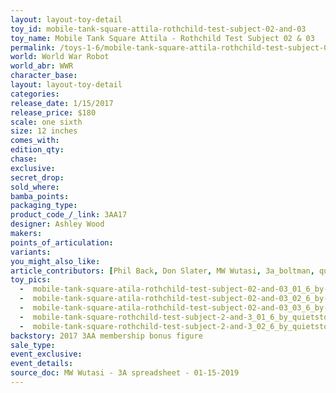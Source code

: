 ```yaml
---
layout: layout-toy-detail 
toy_id: mobile-tank-square-attila-rothchild-test-subject-02-and-03
toy_name: Mobile Tank Square Attila - Rothchild Test Subject 02 & 03
permalink: /toys-1-6/mobile-tank-square-attila-rothchild-test-subject-02-and-03.html
world: World War Robot
world_abr: WWR
character_base: 
layout: layout-toy-detail
categories: 
release_date: 1/15/2017
release_price: $180 
scale: one sixth
size: 12 inches
comes_with: 
edition_qty: 
chase: 
exclusive: 
secret_drop: 
sold_where: 
bamba_points: 
packaging_type: 
product_code_/_link: 3AA17
designer: Ashley Wood
makers: 
points_of_articulation: 
variants: 
you_might_also_like: 
article_contributors: [Phil Back, Don Slater, MW Wutasi, 3a_boltman, quietstorm__]
toy_pics: 
  -  mobile-tank-square-atila-rothchild-test-subject-02-and-03_01_6_by-3a_boltman.jpg
  -  mobile-tank-square-atila-rothchild-test-subject-02-and-03_02_6_by-3a_boltman.jpg
  -  mobile-tank-square-atila-rothchild-test-subject-02-and-03_03_6_by-3a_boltman.jpg
  -  mobile-tank-square-rothchild-test-subject-2-and-3_01_6_by_quietstorm-dot__.jpg
  -  mobile-tank-square-rothchild-test-subject-2-and-3_02_6_by_quietstorm-dot__.jpg
backstory: 2017 3AA membership bonus figure
sale_type: 
event_exclusive: 
event_details: 
source_doc: MW Wutasi - 3A spreadsheet - 01-15-2019
---
```

